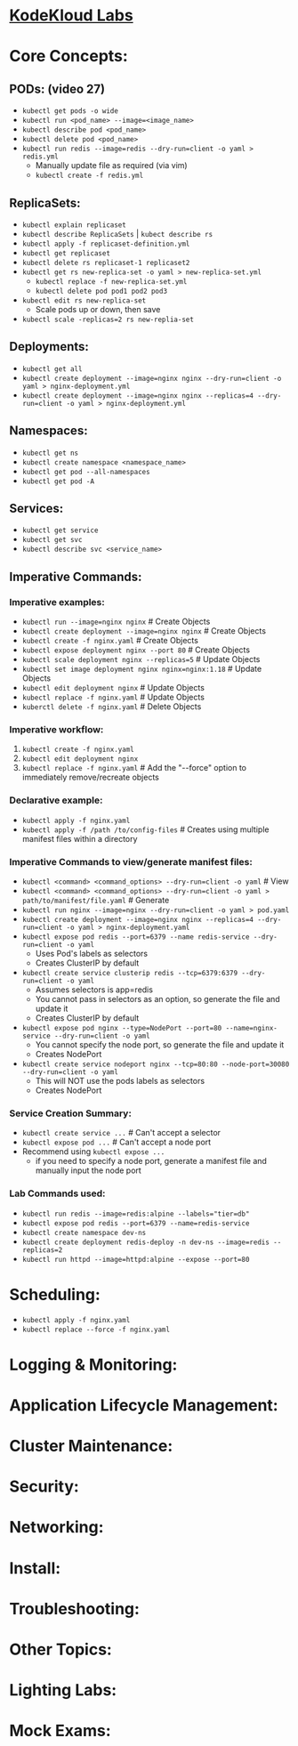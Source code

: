 # [KodeKloud Labs](https://kodekloud.com/courses/labs-certified-kubernetes-administrator-with-practice-tests/)

# Core Concepts:

## PODs: (video 27)
- `kubectl get pods -o wide`
- `kubectl run <pod_name> --image=<image_name>`
- `kubectl describe pod <pod_name>`
- `kubectl delete pod <pod_name>`
- `kubectl run redis --image=redis --dry-run=client -o yaml > redis.yml`
  - Manually update file as required (via vim)
  - `kubectl create -f redis.yml`

## ReplicaSets:
- `kubectl explain replicaset`
- `kubectl describe ReplicaSets` | `kubect describe rs`
- `kubectl apply -f replicaset-definition.yml`
- `kubectl get replicaset`
- `kubectl delete rs replicaset-1 replicaset2`
- `kubectl get rs new-replica-set -o yaml > new-replica-set.yml`
  - `kubectl replace -f new-replica-set.yml`
  - `kubectl delete pod pod1 pod2 pod3`
- `kubectl edit rs new-replica-set`
  - Scale pods up or down, then save
- `kubectl scale -replicas=2 rs new-replia-set`

## Deployments:
- `kubectl get all`
- `kubectl create deployment --image=nginx nginx --dry-run=client -o yaml > nginx-deployment.yml`
- `kubectl create deployment --image=nginx nginx --replicas=4 --dry-run=client -o yaml > nginx-deployment.yml`

## Namespaces:
- `kubectl get ns`
- `kubectl create namespace <namespace_name>`
- `kubectl get pod --all-namespaces`
- `kubectl get pod -A`

## Services:
- `kubectl get service`
- `kubectl get svc`
- `kubectl describe svc <service_name>`

## Imperative Commands:
### Imperative examples:
- `kubectl run --image=nginx nginx` # Create Objects
- `kubectl create deployment --image=nginx nginx` # Create Objects
- `kubectl create -f nginx.yaml` # Create Objects
- `kubectl expose deployment nginx --port 80` # Create Objects
- `kubectl scale deployment nginx --replicas=5` # Update Objects
- `kubectl set image deployment nginx nginx=nginx:1.18` # Update Objects
- `kubectl edit deployment nginx` # Update Objects
- `kubectl replace -f nginx.yaml` # Update Objects
- `kuberctl delete -f nginx.yaml` # Delete Objects
### Imperative workflow:
1. `kubectl create -f nginx.yaml`
2. `kubectl edit deployment nginx`
3. `kubectl replace -f nginx.yaml` # Add the "--force" option to immediately remove/recreate objects
### Declarative example:
- `kubectl apply -f nginx.yaml`
- `kubectl apply -f /path /to/config-files` # Creates using multiple manifest files within a directory
### Imperative Commands to view/generate manifest files:
- `kubectl <command> <command_options> --dry-run=client -o yaml` # View
- `kubectl <command> <command_options> --dry-run=client -o yaml > path/to/manifest/file.yaml` # Generate
- `kubectl run nginx --image=nginx --dry-run=client -o yaml > pod.yaml`
- `kubectl create deployment --image=nginx nginx --replicas=4 --dry-run=client -o yaml > nginx-deployment.yaml`
- `kubectl expose pod redis --port=6379 --name redis-service --dry-run=client -o yaml`
  - Uses Pod's labels as selectors
  - Creates ClusterIP by default
- `kubectl create service clusterip redis --tcp=6379:6379 --dry-run=client -o yaml`
  - Assumes selectors is app=redis
  - You cannot pass in selectors as an option, so generate the file and update it
  - Creates ClusterIP by default
- `kubectl expose pod nginx --type=NodePort --port=80 --name=nginx-service --dry-run=client -o yaml`
  - You cannot specify the node port, so generate the file and update it
  - Creates NodePort
- `kubectl create service nodeport nginx --tcp=80:80 --node-port=30080 --dry-run=client -o yaml`
  - This will NOT use the pods labels as selectors
  - Creates NodePort
### Service Creation Summary:
- `kubectl create service ...` # Can't accept a selector
- `kubectl expose pod ...` # Can't accept a node port
- Recommend using `kubectl expose ...`
  - if you need to specify a node port, generate a manifest file and manually input the node port
### Lab Commands used:
- `kubectl run redis --image=redis:alpine --labels="tier=db"`
- `kubectl expose pod redis --port=6379 --name=redis-service`
- `kubectl create namespace dev-ns`
- `kubectl create deployment redis-deploy -n dev-ns --image=redis --replicas=2`
- `kubectl run httpd --image=httpd:alpine --expose --port=80`

# Scheduling:
- `kubectl apply -f nginx.yaml`
- `kubectl replace --force -f nginx.yaml`

# Logging & Monitoring:

# Application Lifecycle Management:

# Cluster Maintenance:

# Security:

# Networking:

# Install:

# Troubleshooting:

# Other Topics:

# Lighting Labs:

# Mock Exams:

